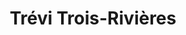 ---
title: "Trévi Trois-Rivières"
url: /trois-rivieres/trevi-trois-rivieres/
shop: swimming pool
---